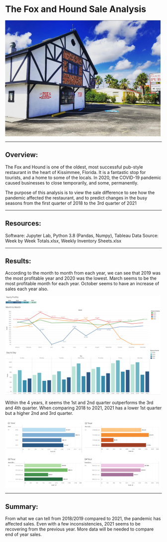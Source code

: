 # The Fox and Hound Sale Analysis 

<img src="./Resources/foxandhound.JPEG" alt="./Resources/foxandhound.JPEG" width="500" >

----
## Overview:

The Fox and Hound is one of the oldest, most successful pub-style restaurant in the heart of Kissimmee, Florida. It is a fantastic stop for tourists, and a home to some of the locals. In 2020, the COVID-19 pandemic caused businesses to close temporarily, and some, permanently. 

The purpose of this analysis is to view the sale difference to see how the pandemic affected the restaurant, and to predict changes in the busy seasons from the first quarter of 2018 to the 3rd quarter of 2021

----

## Resources:

Software: Jupyter Lab, Python 3.8 (Pandas, Numpy), Tableau
Data Source: Week by Week Totals.xlsx, Weekly Inventory Sheets.xlsx

----

## Results:

According to the month to month from each year, we can see that 2019 was the most profitable year and 2020 was the lowest. March seems to be the most profitable month for each year. October seems to have an increase of sales each year also.

<img src="./Resources/ymd.png" width="500">

Within the 4 years, it seems the 1st and 2nd quarter outperforms the 3rd and 4th quarter. When comparing 2018 to 2021, 2021 has a lower 1st quarter but a higher 2nd and 3rd quarter. 

<img src="./Resources/quarterly.png" width="500">

----

## Summary: 

From what we can tell from 2018/2019 compared to 2021, the pandemic has affected sales. Even with a few inconsistencies, 2021 seems to be recovering from the previous year. More data will be needed to compare end of year sales.